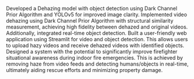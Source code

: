 Developed a Dehazing model with object detection using Dark Channel Prior Algorithm and YOLOv5 for improved image clarity. 
Implemented video dehazing using Dark Channel Prior Algorithm with structural similarity measurement, achieving high fidelity between dehazed and original videos. Additionally, integrated real-time object detection. 
Built a user-friendly web application using Streamlit for video and object detection. This allows users to upload hazy videos and receive dehazed videos with identified objects. 
Designed a system with the potential to significantly improve firefighter situational awareness during indoor fire emergencies. This is achieved by removing haze from video feeds and detecting humans/objects in real-time, ultimately aiding rescue efforts and minimizing property damage. 
